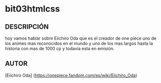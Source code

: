 # bit03htmlcss

## DESCRIPCIÓN

hoy vamos hablar sobre Eiichiro Oda que es el creador de one piece uno de los animes mas reconocidos en el mundo y uno de los mas largos hasta la historia con mas de 1000 cp y todavía esta en emisión.

## AUTOR
[Eiichiro Oda] (https://onepiece.fandom.com/es/wiki/Eiichiro_Oda)